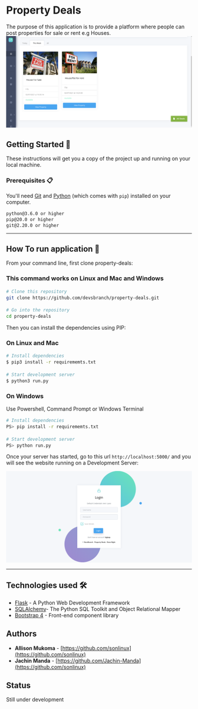 # Property Deals 
The purpose of this application is to provide a platform  where 
people can post properties for sale or rent e.g Houses.
![](images/sample.png)



## Getting Started 🚀

These instructions will get you a copy of the project up and running on your local machine.

### Prerequisites 📋

You'll need [Git](https://git-scm.com) and [Python](https://www.python.org/downloads/) (which comes with `pip`) installed on your computer.

```
python@3.6.0 or higher
pip@20.0 or higher
git@2.20.0 or higher
```

---

## How To run application 🔧

From your command line, first clone property-deals:
### This command works on Linux and Mac and Windows

```bash
# Clone this repository
git clone https://github.com/devsbranch/property-deals.git

# Go into the repository
cd property-deals
```

Then you can install the dependencies using PIP:

### On Linux and Mac
```bash
# Install dependencies
$ pip3 install -r requirememts.txt

# Start development server
$ python3 run.py
```

### On Windows
Use Powershell, Command Prompt or Windows Terminal

```bash
# Install dependencies
PS> pip install -r requirememts.txt

# Start development server
PS> python run.py

```
Once your server has started, go to this url `http://localhost:5000/` and you will see the website running on a Development Server:

![](images/login.png)

---

## Technologies used 🛠️
- [Flask](https://flask.palletsprojects.com/en/1.1.x/) - A Python Web Development Framework
- [SQLAlchemy](https://www.sqlalchemy.org)- The Python SQL Toolkit and Object Relational Mapper
- [Bootstrap 4](https://getbootstrap.com/docs/4.3/getting-started/introduction/) - Front-end component library

## Authors

- **Allison Mukoma** - [https://github.com/sonlinux](https://github.com/sonlinux)
- **Jachin Manda** - [https://github.com/Jachin-Manda](https://github.com/sonlinux)

## Status
Still under development

